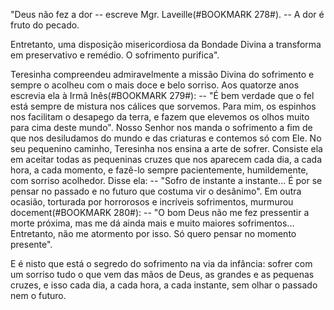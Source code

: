 
"Deus não fez a dor -- escreve Mgr. Laveille(#BOOKMARK 278#). -- A dor é fruto do pecado.

Entretanto, uma disposição misericordiosa da Bondade Divina a transforma em preservativo e remédio. O sofrimento purifica".

Teresinha compreendeu admiravelmente a missão Divina do sofrimento e sempre o acolheu com o mais doce e belo sorriso. Aos quatorze anos escrevia ela à Irmã Inês(#BOOKMARK 279#): -- "É bem verdade que o fel está sempre de mistura nos cálices que sorvemos. Para mim, os espinhos nos facilitam o desapego da terra, e fazem que elevemos os olhos muito para cima deste mundo". Nosso Senhor nos manda o sofrimento a fim de que nos desiludamos do mundo e das criaturas e contemos só com Ele. No seu pequenino caminho, Teresinha nos ensina a arte de sofrer. Consiste ela em aceitar todas as pequeninas cruzes que nos aparecem cada dia, a cada hora, a cada momento, e fazê-lo sempre pacientemente, humildemente, com sorriso acolhedor. Disse ela: -- "Sofro de instante a instante\... É por se pensar no passado e no futuro que costuma vir o desânimo". Em outra ocasião, torturada por horrorosos e incríveis sofrimentos, murmurou docement(#BOOKMARK 280#): -- "O bom Deus não me fez pressentir a morte próxima, mas me dá ainda mais e muito maiores sofrimentos\... Entretanto, não me atormento por isso. Só quero pensar no momento presente".

E é nisto que está o segredo do sofrimento na via da infância: sofrer com um sorriso tudo o que vem das mãos de Deus, as grandes e as pequenas cruzes, e isso cada dia, a cada hora, a cada instante, sem olhar o passado nem o futuro.

